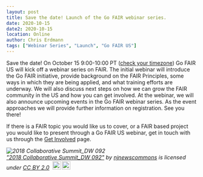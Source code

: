 ```yaml
---
layout: post
title: Save the date! Launch of the Go FAIR webinar series.
date: 2020-10-15
date2: 2020-10-15
location: Online
author: Chris Erdmann
tags: ["Webinar Series", "Launch", "Go FAIR US"]
---
```


Save the date! On October 15 9:00-10:00 PT ([check your timezone](https://www.timeanddate.com/worldclock/fixedtime.html?iso=20201015T16)) Go FAIR US will kick off a webinar series on FAIR. The initial webinar will introduce the Go FAIR initiative, provide background on the FAIR Principles, some ways in which they are being applied, and what training efforts are underway. We will also discuss next steps on how we can grow the FAIR community in the US and how you can get involved. At the webinar, we will also announce upcoming events in the Go FAIR webinar series. As the event approaches we will provide further information on registration. See you there!   

If there is a FAIR topic you would like us to cover, or a FAIR based project you would like to present through a Go FAIR US webinar, get in touch with us through the [Get Involved](https://gofair.us/get-involved/) page.

<p style="font-size: 0.9rem;font-style: italic;"><img style="display: block;" src="https://live.staticflickr.com/948/42149964921_e33dd39475_b.jpg" alt="2018 Collaborative Summit_DW 092"><a href="https://www.flickr.com/photos/164572443@N02/42149964921">"2018 Collaborative Summit_DW 092"</a><span> by <a href="https://www.flickr.com/photos/164572443@N02">njnewscommons</a></span> is licensed under <a href="https://creativecommons.org/licenses/by/2.0/?ref=ccsearch&atype=html" style="margin-right: 5px;">CC BY 2.0</a><a href="https://creativecommons.org/licenses/by/2.0/?ref=ccsearch&atype=html" target="_blank" rel="noopener noreferrer" style="display: inline-block;white-space: none;margin-top: 2px;margin-left: 3px;height: 22px !important;"><img style="height: inherit;margin-right: 3px;display: inline-block;" src="https://search.creativecommons.org/static/img/cc_icon.svg" /><img style="height: inherit;margin-right: 3px;display: inline-block;" src="https://search.creativecommons.org/static/img/cc-by_icon.svg" /></a></p>
